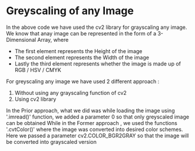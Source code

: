 # Greyscaling of any Image 

In the above code we have used the cv2 library for grayscaling any image.
We know that anay image can be represented in the form of a 3-Dimensional Array, where 
- The first element represents the Height of the image 
- The second element represents the Width of the image 
- Lastly the third element represents whether the image is made up of RGB / HSV / CMYK

For greyscaling any image we have used 2 different approach :
1. Without using any grayscaling function of cv2 
2. Using cv2 library

In the Prior approach, what we did was while loading the image using '.imread()' function, we added a parameter 0 so that only greyscaled image can be obtained
While in the Former approach , we used the functions '.cvtColor()' where the image was converted into desired color schemes. Here we passed a parameter cv2.COLOR_BGR2GRAY so that the image will be converted into grayscaled version
